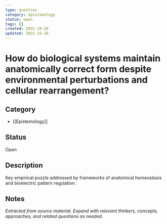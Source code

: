 ```yaml
---
type: question
category: epistemology
status: open
tags: []
created: 2025-10-20
updated: 2025-10-20
---
```


# How do biological systems maintain anatomically correct form despite environmental perturbations and cellular rearrangement?

## Category

- [[Epistemology]]

## Status

Open

## Description

Key empirical puzzle addressed by frameworks of anatomical homeostasis and bioelectric pattern regulation.

## Notes

*Extracted from source material. Expand with relevant thinkers, concepts, approaches, and related questions as needed.*
